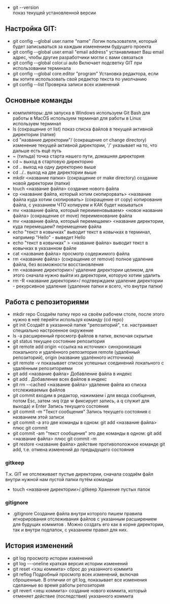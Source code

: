 - git --version  
показ текущей установленной версии
## Настройка GIT:
- git config --global user.name "name"
Логин пользователя, который будет записываться за каждым изменением будущего проекта
- git config --global user.email "email address"
устанавливает Ваш email адрес, чтобы другие разработчики могли с вами связаться
- git config --global color.ui auto
Включает подсветку GIT при использовании терминала
- git config --global core.editor "program"
Установка редактора, если вы хотите использовать свой редактор текста по умолчанию
- git config --list
Проверка записи всех изменений

## Основные команды
- компиляторы:
для запуска в Windows используем Git Bash
для работы в MacOS используем терминал
для работы в Linux используем терминал
- ls (сокращение от list)
показ списка файлов в текущей активной директории (папке)
- cd "название директории"/ (сокращение от change directory)
изменение текущей активной директории, '/' указывает на то, что дальше есть ещё путь
- ~ (тильда) 
точка старта нашего пути, домашняя директория
- cd ~ 
выход в стартовую директорию
- cd ..
выход на одну директорию выше
- cd ../.. 
выход на две директории выше
- mkdir <название папки> (сокращение от make directory)
создание новой директории (папки)
- touch <название файла>
создание нового файла
- cp <название файла, который хотим скопирорвать> <название файла куда хотим скопировать> (сокращение от copy)
копирование файла, с указанием ЧТО копируем и КАК будет называться
- mv <название файла, который переименовываем> <новое название файла> (сокращение от move)
переименование файла
- mv <название файла, который перемещаем> <название директории, куда перемещаем? 
перемещение файла 
- echo "текст в ковычках"
выводит текст в ковычках в терминал, например "Hello" - выведет Hello
- echo "текст в ковычках" > <название файла>
выводит текст в ковычках в указанном файле
- cat <название файла>
просмотр содержимого файла
- rm <название файла> (сокращение от remove)
полное удаление файла, без возможности восстановления
- rm <название директории>/
удаление директории целиком, для этого сначала нужно выйти из директории, которую хотим удалить
- rm -R <название директории>/
подтверждаем удаление директории - рекурсивное удаление (удаление папки и всего, что внутри папки)

## Работа с репозиториями
- mkdir repo
Создаём папку repo на своём рабочем столе, после этого нужно в неё перейти используя команду {cd repo}
- git init
Создаёт в указанной папке "репозиторий", т.е. настраивает специально настроенное окружение
- ls -a 
расширенный просмотр файлов в папке, включая скрытые
- git status
текущее состояние репозитория
- git remote add origin <ссылка на источник>
синхронизация локального и удалённого репозитория
remote (удалённый репозиторий), origin (название удалённого истточника)
- git remote -v
показывает список успешных соединений локального с удалённым репозиториями
- git add <название файла>
Добавление файла в индекс
- git add . 
Добавление всех файлов в индекс
- git rm --cached <название файла>
удаление файла из списка отслеживаемых файлов
- git commit
входим в редактор, нажимаем i для ввода сообщения, потом Esc, затем :wq (где w фиксирует запись, а q служит для выхода) и Enter
Запись текущего состояния
- git commit -m "Текст сообщения"
Запись текущего состояния с названием этой записи
- git commit -a
это две команды в одном: git add <название файла> плюс git commit
- git commit -am "текст сообщения"
это две команды в одном: git add <название файла> плюс git commit -m
- git restore <название файла>
действие противоположное команде git add, т.е. отмена изменений до предыдущего состояния

### gitkeep 
Т.к. GIT не отслеживает пустые директории, сначала создаём файл внутри нужной нам пустой папки путём команды
- touch <название директории>/.gitkeep
Хранение пустых папок

### gitignore
- .gitignore
Создание файла внутри которого пишем правила игнорирования отслеживания файлов с указанным расширением для будущих коммитов . Можно создать его как в корне директории, так и внутри подпапок, с указанием правил для них.

## История изменений
- git log
просмотр истории изменений
- git log ---oneline
краткая версия истории изменений
- git reset <хэш коммита>
сброс до указанного коммита
- git reflog 
Подробный просмотр всех изменений, включая сброшенные. В отличии от git log, показывает все изменения сделанные во время работы репозитория
- git revert <хеш коммита>
создание нового коммита, который отменяет действие  (последствия) указанного коммита

